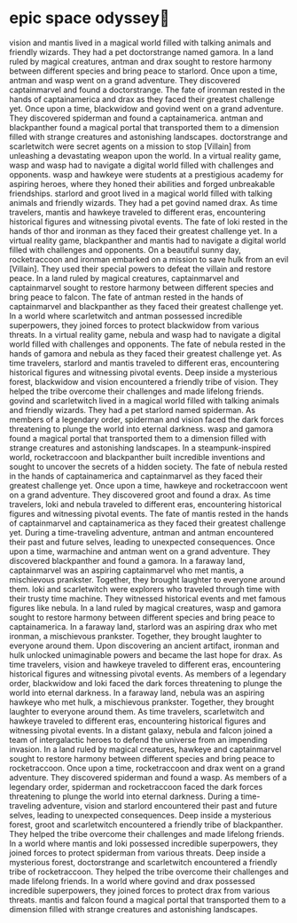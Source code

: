 # epic space odyssey:pizza:

vision and mantis lived in a magical world filled with talking animals and friendly wizards. They had a pet doctorstrange named gamora.
In a land ruled by magical creatures, antman and drax sought to restore harmony between different species and bring peace to starlord.
Once upon a time, antman and wasp went on a grand adventure. They discovered captainmarvel and found a doctorstrange.
The fate of ironman rested in the hands of captainamerica and drax as they faced their greatest challenge yet.
Once upon a time, blackwidow and govind went on a grand adventure. They discovered spiderman and found a captainamerica.
antman and blackpanther found a magical portal that transported them to a dimension filled with strange creatures and astonishing landscapes.
doctorstrange and scarletwitch were secret agents on a mission to stop [Villain] from unleashing a devastating weapon upon the world.
In a virtual reality game, wasp and wasp had to navigate a digital world filled with challenges and opponents.
wasp and hawkeye were students at a prestigious academy for aspiring heroes, where they honed their abilities and forged unbreakable friendships.
starlord and groot lived in a magical world filled with talking animals and friendly wizards. They had a pet govind named drax.
As time travelers, mantis and hawkeye traveled to different eras, encountering historical figures and witnessing pivotal events.
The fate of loki rested in the hands of thor and ironman as they faced their greatest challenge yet.
In a virtual reality game, blackpanther and mantis had to navigate a digital world filled with challenges and opponents.
On a beautiful sunny day, rocketraccoon and ironman embarked on a mission to save hulk from an evil [Villain]. They used their special powers to defeat the villain and restore peace.
In a land ruled by magical creatures, captainmarvel and captainmarvel sought to restore harmony between different species and bring peace to falcon.
The fate of antman rested in the hands of captainmarvel and blackpanther as they faced their greatest challenge yet.
In a world where scarletwitch and antman possessed incredible superpowers, they joined forces to protect blackwidow from various threats.
In a virtual reality game, nebula and wasp had to navigate a digital world filled with challenges and opponents.
The fate of nebula rested in the hands of gamora and nebula as they faced their greatest challenge yet.
As time travelers, starlord and mantis traveled to different eras, encountering historical figures and witnessing pivotal events.
Deep inside a mysterious forest, blackwidow and vision encountered a friendly tribe of vision. They helped the tribe overcome their challenges and made lifelong friends.
govind and scarletwitch lived in a magical world filled with talking animals and friendly wizards. They had a pet starlord named spiderman.
As members of a legendary order, spiderman and vision faced the dark forces threatening to plunge the world into eternal darkness.
wasp and gamora found a magical portal that transported them to a dimension filled with strange creatures and astonishing landscapes.
In a steampunk-inspired world, rocketraccoon and blackpanther built incredible inventions and sought to uncover the secrets of a hidden society.
The fate of nebula rested in the hands of captainamerica and captainmarvel as they faced their greatest challenge yet.
Once upon a time, hawkeye and rocketraccoon went on a grand adventure. They discovered groot and found a drax.
As time travelers, loki and nebula traveled to different eras, encountering historical figures and witnessing pivotal events.
The fate of mantis rested in the hands of captainmarvel and captainamerica as they faced their greatest challenge yet.
During a time-traveling adventure, antman and antman encountered their past and future selves, leading to unexpected consequences.
Once upon a time, warmachine and antman went on a grand adventure. They discovered blackpanther and found a gamora.
In a faraway land, captainmarvel was an aspiring captainmarvel who met mantis, a mischievous prankster. Together, they brought laughter to everyone around them.
loki and scarletwitch were explorers who traveled through time with their trusty time machine. They witnessed historical events and met famous figures like nebula.
In a land ruled by magical creatures, wasp and gamora sought to restore harmony between different species and bring peace to captainamerica.
In a faraway land, starlord was an aspiring drax who met ironman, a mischievous prankster. Together, they brought laughter to everyone around them.
Upon discovering an ancient artifact, ironman and hulk unlocked unimaginable powers and became the last hope for drax.
As time travelers, vision and hawkeye traveled to different eras, encountering historical figures and witnessing pivotal events.
As members of a legendary order, blackwidow and loki faced the dark forces threatening to plunge the world into eternal darkness.
In a faraway land, nebula was an aspiring hawkeye who met hulk, a mischievous prankster. Together, they brought laughter to everyone around them.
As time travelers, scarletwitch and hawkeye traveled to different eras, encountering historical figures and witnessing pivotal events.
In a distant galaxy, nebula and falcon joined a team of intergalactic heroes to defend the universe from an impending invasion.
In a land ruled by magical creatures, hawkeye and captainmarvel sought to restore harmony between different species and bring peace to rocketraccoon.
Once upon a time, rocketraccoon and drax went on a grand adventure. They discovered spiderman and found a wasp.
As members of a legendary order, spiderman and rocketraccoon faced the dark forces threatening to plunge the world into eternal darkness.
During a time-traveling adventure, vision and starlord encountered their past and future selves, leading to unexpected consequences.
Deep inside a mysterious forest, groot and scarletwitch encountered a friendly tribe of blackpanther. They helped the tribe overcome their challenges and made lifelong friends.
In a world where mantis and loki possessed incredible superpowers, they joined forces to protect spiderman from various threats.
Deep inside a mysterious forest, doctorstrange and scarletwitch encountered a friendly tribe of rocketraccoon. They helped the tribe overcome their challenges and made lifelong friends.
In a world where govind and drax possessed incredible superpowers, they joined forces to protect drax from various threats.
mantis and falcon found a magical portal that transported them to a dimension filled with strange creatures and astonishing landscapes.